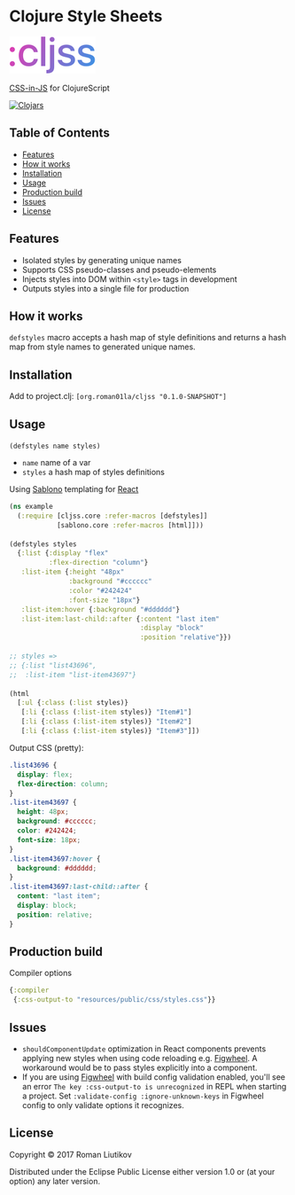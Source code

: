# Clojure Style Sheets

<img src="logo.png" width="155" height="68" alt="cljss logo" />

[CSS-in-JS](https://speakerdeck.com/vjeux/react-css-in-js) for ClojureScript

[![Clojars](https://img.shields.io/clojars/v/org.roman01la/cljss.svg)](https://clojars.org/org.roman01la/cljss)

## Table of Contents
- [Features](#features)
- [How it works](#how-it-works)
- [Installation](#installation)
- [Usage](#usage)
- [Production build](#production-build)
- [Issues](#issues)
- [License](#license)

## Features
- Isolated styles by generating unique names
- Supports CSS pseudo-classes and pseudo-elements
- Injects styles into DOM within `<style>` tags in development
- Outputs styles into a single file for production

## How it works
`defstyles` macro accepts a hash map of style definitions and returns a hash map from style names to generated unique names.

## Installation

Add to project.clj: `[org.roman01la/cljss "0.1.0-SNAPSHOT"]`

## Usage

`(defstyles name styles)`

- `name` name of a var
- `styles` a hash map of styles definitions

Using [Sablono](https://github.com/r0man/sablono) templating for [React](https://facebook.github.io/react/)
```clojure
(ns example
  (:require [cljss.core :refer-macros [defstyles]]
            [sablono.core :refer-macros [html]]))

(defstyles styles
  {:list {:display "flex"
          :flex-direction "column"}
   :list-item {:height "48px"
               :background "#cccccc"
               :color "#242424"
               :font-size "18px"}
   :list-item:hover {:background "#dddddd"}
   :list-item:last-child::after {:content "last item"
                                 :display "block"
                                 :position "relative"}})

;; styles =>
;; {:list "list43696",
;;  :list-item "list-item43697"}

(html
  [:ul {:class (:list styles)}
   [:li {:class (:list-item styles)} "Item#1"]
   [:li {:class (:list-item styles)} "Item#2"]
   [:li {:class (:list-item styles)} "Item#3"]])
```

Output CSS (pretty):
```css
.list43696 {
  display: flex;
  flex-direction: column;
}
.list-item43697 {
  height: 48px;
  background: #cccccc;
  color: #242424;
  font-size: 18px;
}
.list-item43697:hover {
  background: #dddddd;
}
.list-item43697:last-child::after {
  content: "last item";
  display: block;
  position: relative;
}
```

## Production build

Compiler options

```clojure
{:compiler
 {:css-output-to "resources/public/css/styles.css"}}
```

## Issues
- `shouldComponentUpdate` optimization in React components prevents applying new styles when using code reloading e.g. [Figwheel](https://github.com/bhauman/lein-figwheel). A workaround would be to pass styles explicitly into a component.
- If you are using [Figwheel](https://github.com/bhauman/lein-figwheel) with build config validation enabled, you'll see an error `The key :css-output-to is unrecognized` in REPL when starting a project.
Set `:validate-config :ignore-unknown-keys` in Figwheel config to only validate options it recognizes.

## License

Copyright © 2017 Roman Liutikov

Distributed under the Eclipse Public License either version 1.0 or (at
your option) any later version.
